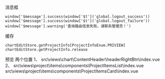<!--
 * @Author: outsider 515885633@qq.com
 * @LastEditors: outsider 515885633@qq.com
 * @FilePath: \DF-Report\doc\develop.md
 * @Description: 
 * 
 * Copyright (c) 2023 by ${git_name_email}, All Rights Reserved. 
-->

消息框
```
window['$message'].success(window['$t']('global.logout_success'))
window['$message'].success(window['$t']('global.logout_failure'))
window['$message'].warning('查询路由信息失败，请联系管理员！')
```

缓存
```
chartEditStore.getProjectInfo[ProjectInfoEnum.PRIVIEW]
chartEditStore.getProjectInfo.release
```

预览
两个位置
1、
src\views\chart\ContentHeader\headerRightBtn\index.vue
2、
src\views\project\items\components\ProjectItemsList\index.vue
src\views\project\items\components\ProjectItemsCard\index.vue
